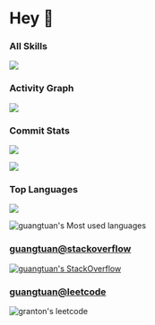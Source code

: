 # Hey 👏

###   All Skills

![](https://skillicons.dev/icons?perline=15&i=github,git,stackoverflow,vim,html,css,nodejs,python,java,,react,vue,spring,maven,mongo,redis,mysql,md,linux,bash,docker,nginx,jenkins)

###   Activity Graph

![](https://activity-graph.herokuapp.com/graph?username=guangtuan&bg_color=1c1917&color=ffffff&line=216E39&point=32C15F&area_color=1c1917&area=true&hide_border=true&custom_title=GitHub%20Commits%20Graph)

###   Commit Stats

![](https://github-readme-stats.vercel.app/api?username=guangtuan&count_private=true&show_icons=true&theme=radical&show_owner=true)

![](https://github-profile-trophy.vercel.app/?username=guangtuan&theme=radical&row=1)

###   Top Languages

![](https://github-readme-stats.vercel.app/api/top-langs/?username=guangtuan&layout=compact&theme=dark)

![guangtuan's Most used languages](https://github-readme-stats.vercel.app/api/top-langs?username=guangtuan&show_icons=true&count_private=true&theme=gotham)

### [guangtuan@stackoverflow](https://stackoverflow.com/users/3789503/grantonzhuang)

[![guangtuan's StackOverflow](https://stackoverflow-badge.herokuapp.com/api/StackOverflowBadge/3789503)](https://stackoverflow.com/users/3789503/grantonzhuang)

### [guangtuan@leetcode](https://leetcode.cn/u/granton/)

![granton's leetcode](https://stats.justsong.cn/api/leetcode/?cn_username=granton&theme=dark)

